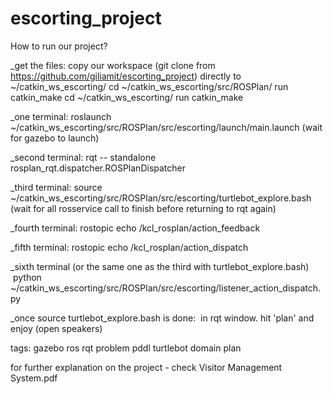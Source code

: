 # escorting_project

How to run our project?

_get the files:
copy our workspace (git clone from https://github.com/giliamit/escorting_project)
directly to ~/catkin_ws_escorting/
cd ~/catkin_ws_escorting/src/ROSPlan/
run catkin_make
cd ~/catkin_ws_escorting/
run catkin_make

_one terminal:
roslaunch ~/catkin_ws_escorting/src/ROSPlan/src/escorting/launch/main.launch
(wait for gazebo to launch)

_second terminal:
rqt -- standalone rosplan_rqt.dispatcher.ROSPlanDispatcher

_third terminal:
source ~/catkin_ws_escorting/src/ROSPlan/src/escorting/turtlebot_explore.bash
(wait for all rosservice call to finish before returning to rqt again)

_fourth terminal:
rostopic echo /kcl_rosplan/action_feedback

_fifth terminal:
rostopic echo /kcl_rosplan/action_dispatch

_sixth terminal (or the same one as the third with turtlebot_explore.bash)
 python ~/catkin_ws_escorting/src/ROSPlan/src/escorting/listener_action_dispatch.py

_once source turtlebot_explore.bash is done: 
in rqt window. hit 'plan' and enjoy (open speakers)


tags: gazebo ros rqt problem pddl turtlebot domain plan

for further explanation on the project - check Visitor Management System.pdf
